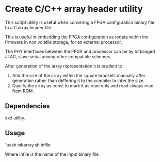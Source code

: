 # Create C/C++ array header utility

This script utility is useful when convering a FPGA configuration binary file to a C array header file.

This is useful in embedding the FPGA configuration as rodata within the firmware in non volatile storage, for an external processor.

The PHY interfaces between the FPGA and processor can be by bitbanged JTAG, slave serial among other compatible schemes.

After generation of the array representation it is prudent to :

1. Add the size of the array within the square brackets manually after generation rather than deffering it to the compiler to infer the size.
2. Qualify the array as const to mark it as read only and read always read from ROM.

## Dependencies

xxd utility.

## Usage

`bash mkarray.sh infile

Where infile is the name of the input binary file.